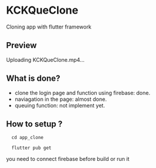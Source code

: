 # KCKQueClone
Cloning app with flutter framework

## Preview
  Uploading KCKQueClone.mp4…



## What is done?
- clone the login page and function using firebase: done.
- naviagation in the page: almost done.
- queuing function: not implement yet.


## How to setup ? 

``` 
  cd app_clone 
````

``` 
  flutter pub get
``` 
you need to connect firebase before build or run it


